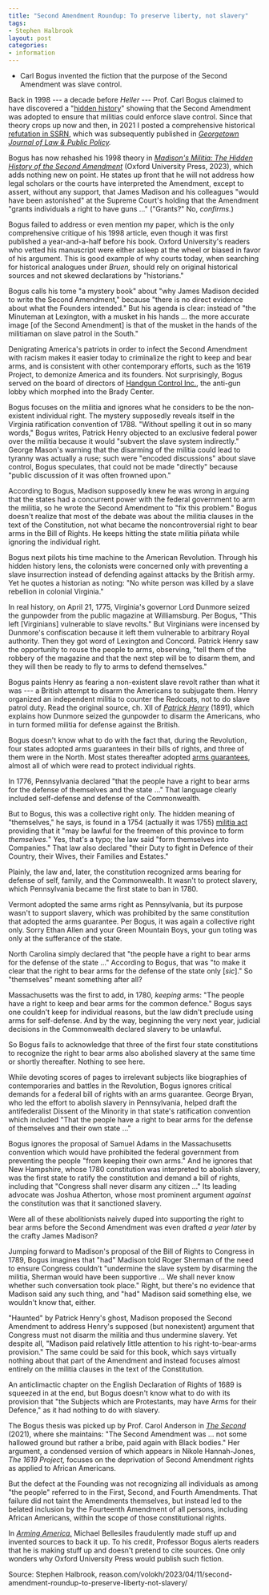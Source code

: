 ```yaml
---
title: "Second Amendment Roundup: To preserve liberty, not slavery"
tags:
- Stephen Halbrook
layout: post
categories:
- information
---
```


- Carl Bogus invented the fiction that the purpose of the Second Amendment was slave control.

Back in 1998 --- a decade before *Heller* --- Prof. Carl Bogus claimed to have discovered a "[hidden history](https://papers.ssrn.com/sol3/papers.cfm?abstract_id=1465114)" showing that the Second Amendment was adopted to ensure that militias could enforce slave control. Since that theory crops up now and then, in 2021 I posted a comprehensive historical [refutation in SSRN](https://ssrn.com/abstract=3941401), which was subsequently published in *[Georgetown Journal of Law & Public Policy](https://www.law.georgetown.edu/public-policy-journal/wp-content/uploads/sites/23/2022/09/GT-GLPP220045.pdf).*

Bogus has now rehashed his 1998 theory in [*Madison's Militia: The Hidden History of the Second Amendment*](https://global.oup.com/academic/product/madisons-militia-9780197632222?cc=us&lang=en&) (Oxford University Press, 2023), which adds nothing new on point. He states up front that he will not address how legal scholars or the courts have interpreted the Amendment, except to assert, without any support, that James Madison and his colleagues "would have been astonished" at the Supreme Court's holding that the Amendment "grants individuals a right to have guns ..." ("Grants?" No, *confirms.*)

Bogus failed to address or even mention my paper, which is the only comprehensive critique of his 1998 article, even though it was first published a year-and-a-half before his book. Oxford University's readers who vetted his manuscript were either asleep at the wheel or biased in favor of his argument. This is good example of why courts today, when searching for historical analogues under *Bruen,* should rely on original historical sources and not skewed declarations by "historians."

Bogus calls his tome "a mystery book" about "why James Madison decided to write the Second Amendment," because "there is no direct evidence about what the Founders intended." But his agenda is clear: instead of "the Minuteman at Lexington, with a musket in his hands ... the more accurate image [of the Second Amendment] is that of the musket in the hands of the militiaman on slave patrol in the South."

Denigrating America's patriots in order to infect the Second Amendment with racism makes it easier today to criminalize the right to keep and bear arms, and is consistent with other contemporary efforts, such as the 1619 Project, to demonize America and its founders. Not surprisingly, Bogus served on the board of directors of [Handgun Control Inc.](https://joebrower.com/RKBA/RKBA_FILES/BAD_GUYS/History_of_HCI.pdf), the anti-gun lobby which morphed into the Brady Center.

Bogus focuses on the militia and ignores what he considers to be the non-existent individual right. The mystery supposedly reveals itself in the Virginia ratification convention of 1788. "Without spelling it out in so many words," Bogus writes, Patrick Henry objected to an exclusive federal power over the militia because it would "subvert the slave system indirectly." George Mason's warning that the disarming of the militia could lead to tyranny was actually a ruse; such were "encoded discussions" about slave control, Bogus speculates, that could not be made "directly" because "public discussion of it was often frowned upon."

According to Bogus, Madison supposedly knew he was wrong in arguing that the states had a concurrent power with the federal government to arm the militia, so he wrote the Second Amendment to "fix this problem." Bogus doesn't realize that most of the debate was about the militia clauses in the text of the Constitution, not what became the noncontroversial right to bear arms in the Bill of Rights. He keeps hitting the state militia piñata while ignoring the individual right.

Bogus next pilots his time machine to the American Revolution. Through his hidden history lens, the colonists were concerned only with preventing a slave insurrection instead of defending against attacks by the British army. Yet he quotes a historian as noting: "No white person was killed by a slave rebellion in colonial Virginia."

In real history, on April 21, 1775, Virginia's governor Lord Dunmore seized the gunpowder from the public magazine at Williamsburg. Per Bogus, "This left [Virginians] vulnerable to slave revolts." But Virginians were incensed by Dunmore's confiscation because it left them vulnerable to arbitrary Royal authority. Then they got word of Lexington and Concord. Patrick Henry saw the opportunity to rouse the people to arms, observing, "tell them of the robbery of the magazine and that the next step will be to disarm them, and they will then be ready to fly to arms to defend themselves."

Bogus paints Henry as fearing a non-existent slave revolt rather than what it was --- a British attempt to disarm the Americans to subjugate them. Henry organized an independent militia to counter the Redcoats, not to do slave patrol duty. Read the original source, ch. XII of [*Patrick Henry*](https://archive.org/details/patrickhenrylif00henrgoog) (1891), which explains how Dunmore seized the gunpowder to disarm the Americans, who in turn formed militia for defense against the British.

Bogus doesn't know what to do with the fact that, during the Revolution, four states adopted arms guarantees in their bills of rights, and three of them were in the North. Most states thereafter adopted [arms guarantees](https://www2.law.ucla.edu/volokh/beararms/statecon.htm), almost all of which were read to protect individual rights.

In 1776, Pennsylvania declared "that the people have a right to bear arms for the defense of themselves and the state ..." That language clearly included self-defense and defense of the Commonwealth.

But to Bogus, this was a collective right only. The hidden meaning of "themselves," he says, is found in a 1754 (actually it was 1755) [militia act](https://founders.archives.gov/documents/Franklin/01-06-02-0116) providing that it "may be lawful for the freemen of this province to form *themselves.*" Yes, that's a typo; the law said "form themselves into Companies." That law also declared "their Duty to fight in Defence of their Country, their Wives, their Families and Estates."

Plainly, the law and, later, the constitution recognized arms bearing for defense of self, family, and the Commonwealth. It wasn't to protect slavery, which Pennsylvania became the first state to ban in 1780.

Vermont adopted the same arms right as Pennsylvania, but its purpose wasn't to support slavery, which was prohibited by the same constitution that adopted the arms guarantee. Per Bogus, it was again a collective right only. Sorry Ethan Allen and your Green Mountain Boys, your gun toting was only at the sufferance of the state.

North Carolina simply declared that "the people have a right to bear arms for the defense of the state ..." According to Bogus, that was "to make it clear that the right to bear arms for the defense of the state only [*sic*]." So "themselves" meant something after all?

Massachusetts was the first to add, in 1780, *keeping* arms: "The people have a right to keep and bear arms for the common defence." Bogus says one couldn't keep for individual reasons, but the law didn't preclude using arms for self-defense. And by the way, beginning the very next year, judicial decisions in the Commonwealth declared slavery to be unlawful.

So Bogus fails to acknowledge that three of the first four state constitutions to recognize the right to bear arms also abolished slavery at the same time or shortly thereafter. Nothing to see here.

While devoting scores of pages to irrelevant subjects like biographies of contemporaries and battles in the Revolution, Bogus ignores critical demands for a federal bill of rights with an arms guarantee. George Bryan, who led the effort to abolish slavery in Pennsylvania, helped draft the antifederalist Dissent of the Minority in that state's ratification convention which included "That the people have a right to bear arms for the defense of themselves and their own state ..."

Bogus ignores the proposal of Samuel Adams in the Massachusetts convention which would have prohibited the federal government from preventing the people "from keeping their own arms." And he ignores that New Hampshire, whose 1780 constitution was interpreted to abolish slavery, was the first state to ratify the constitution and demand a bill of rights, including that "Congress shall never disarm any citizen ..." Its leading advocate was Joshua Atherton, whose most prominent argument *against* the constitution was that it sanctioned slavery.

Were all of these abolitionists naively duped into supporting the right to bear arms before the Second Amendment was even drafted *a year later* by the crafty James Madison?

Jumping forward to Madison's proposal of the Bill of Rights to Congress in 1789, Bogus imagines that "had" Madison told Roger Sherman of the need to ensure Congress couldn't "undermine the slave system by disarming the militia, Sherman would have been supportive ... We shall never know whether such conversation took place." Right, but there's no evidence that Madison said any such thing, and "had" Madison said something else, we wouldn't know that, either.

"Haunted" by Patrick Henry's ghost, Madison proposed the Second Amendment to address Henry's supposed (but nonexistent) argument that Congress must not disarm the militia and thus undermine slavery. Yet despite all, "Madison paid relatively little attention to his right-to-bear-arms provision." The same could be said for this book, which says virtually nothing about that part of the Amendment and instead focuses almost entirely on the militia clauses in the text of the Constitution.

An anticlimactic chapter on the English Declaration of Rights of 1689 is squeezed in at the end, but Bogus doesn't know what to do with its provision that "the Subjects which are Protestants, may have Arms for their Defence," as it had nothing to do with slavery.

The Bogus thesis was picked up by Prof. Carol Anderson in [*The Second*](https://www.professorcarolanderson.org/the-second) (2021), where she maintains: "The Second Amendment was ... not some hallowed ground but rather a bribe, paid again with Black bodies." Her argument, a condensed version of which appears in Nikole Hannah-Jones, *The 1619 Project,* focuses on the deprivation of Second Amendment rights as applied to African Americans.

But the defect at the Founding was not recognizing all individuals as among "the people" referred to in the First, Second, and Fourth Amendments. That failure did not taint the Amendments themselves, but instead led to the belated inclusion by the Fourteenth Amendment of all persons, including African Americans, within the scope of those constitutional rights.

In [*Arming America*,](https://fee.org/articles/what-the-fake-history-of-americas-gun-culture-teaches-us/) Michael Bellesiles fraudulently made stuff up and invented sources to back it up. To his credit, Professor Bogus alerts readers that he is making stuff up and doesn't pretend to cite sources. One only wonders why Oxford University Press would publish such fiction.

Source: Stephen Halbrook, reason.com/volokh/2023/04/11/second-amendment-roundup-to-preserve-liberty-not-slavery/
